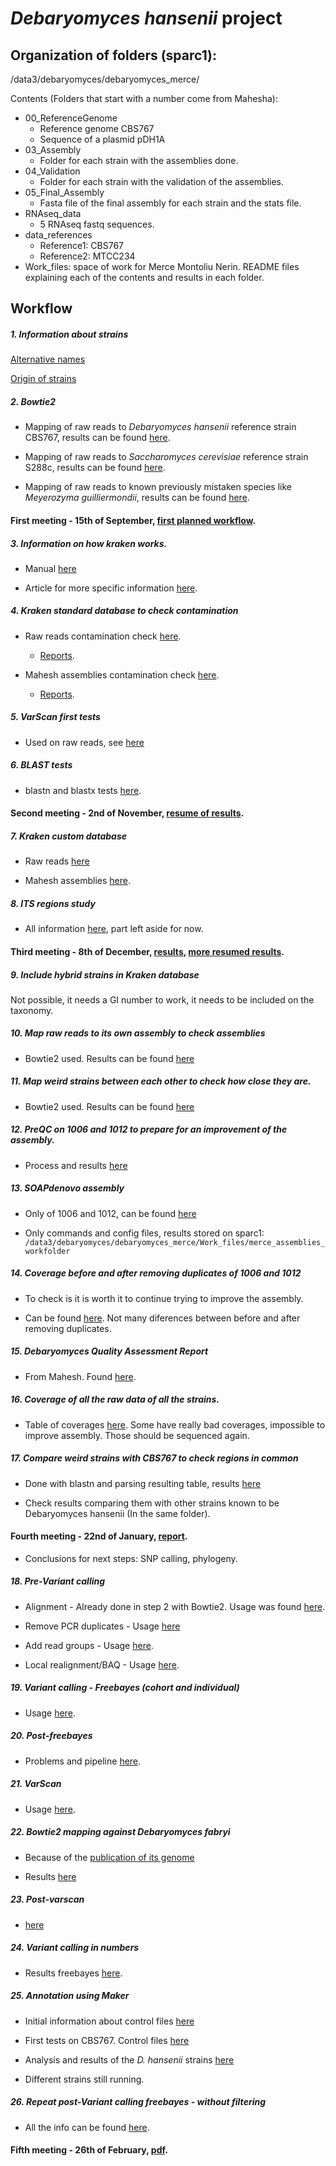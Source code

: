 # *Debaryomyces hansenii* project
## Organization of folders (sparc1):
/data3/debaryomyces/debaryomyces_merce/

Contents (Folders that start with a number come from Mahesha):
- 00_ReferenceGenome
	- Reference genome CBS767
	- Sequence of a plasmid pDH1A
- 03_Assembly
	- Folder for each strain with the assemblies done.
- 04_Validation
	- Folder for each strain with the validation of the assemblies.
- 05_Final_Assembly
	- Fasta file of the final assembly for each strain and the stats file.
- RNAseq_data
	- 5 RNAseq fastq sequences.
- data_references
	- Reference1: CBS767
	- Reference2: MTCC234
- Work_files: space of work for Merce Montoliu Nerin.
	README files explaining each of the contents and results in each folder.  

## Workflow

##### 1. Information about strains

[Alternative names](https://github.com/The-Bioinformatics-Group/Debaryomyces_hansenii/blob/master/Work_files/Strains.md)

[Origin of strains](https://github.com/The-Bioinformatics-Group/Debaryomyces_hansenii/blob/master/Work_files/Strains_origin.md)

##### 2. Bowtie2 

- Mapping of raw reads to *Debaryomyces hansenii* reference strain CBS767, results can be found [here](https://github.com/The-Bioinformatics-Group/Debaryomyces_hansenii/tree/master/Work_files/rawdata_workfolder/Bowtie2mapping_CBS767reference).

- Mapping of raw reads to *Saccharomyces cerevisiae* reference strain S288c, results can be found [here](https://github.com/The-Bioinformatics-Group/Debaryomyces_hansenii/tree/master/Work_files/rawdata_workfolder/Bowtie2mapping_S288c).

- Mapping of raw reads to known previously mistaken species like *Meyerozyma guilliermondii*, results can be found [here](https://github.com/The-Bioinformatics-Group/Debaryomyces_hansenii/tree/master/Work_files/rawdata_workfolder/Bowtie2mapping_ATCC6260). 

#### First meeting - 15th of September, [first planned workflow](https://github.com/The-Bioinformatics-Group/Debaryomyces_hansenii/blob/master/Work_files/PDFs_and_other_additional_information/Workflow.pdf). 

##### 3. Information on how kraken works.

- Manual [here](http://ccb.jhu.edu/software/kraken/MANUAL.html)

- Article for more specific information [here](https://github.com/The-Bioinformatics-Group/Debaryomyces_hansenii/blob/master/Work_files/PDFs_and_other_additional_information/kraken_article.pdf).

##### 4. Kraken standard database to check contamination

- Raw reads contamination check [here](https://github.com/The-Bioinformatics-Group/Debaryomyces_hansenii/blob/master/Work_files/rawdata_workfolder/contamination_check/StandardDB_kraken.md).

	- [Reports](https://github.com/The-Bioinformatics-Group/Debaryomyces_hansenii/tree/master/Work_files/rawdata_workfolder/contamination_check/kraken_results).

- Mahesh assemblies contamination check [here](https://github.com/The-Bioinformatics-Group/Debaryomyces_hansenii/blob/master/Work_files/mahesha_assemblies_workfolder/contamination_check/StandardDB_kraken.md).

	- [Reports](https://github.com/The-Bioinformatics-Group/Debaryomyces_hansenii/tree/master/Work_files/mahesha_assemblies_workfolder/contamination_check/kraken_stddb).

##### 5. VarScan first tests

- Used on raw reads, see [here](https://github.com/The-Bioinformatics-Group/Debaryomyces_hansenii/tree/master/Work_files/rawdata_workfolder/VarScan)

##### 6. BLAST tests

- blastn and blastx tests [here](https://github.com/The-Bioinformatics-Group/Debaryomyces_hansenii/tree/master/Work_files/mahesha_assemblies_workfolder/BLAST).

#### Second meeting - 2nd of November, [resume of results](https://github.com/The-Bioinformatics-Group/Debaryomyces_hansenii/blob/master/Work_files/PDFs_and_other_additional_information/meeting2ndNov_Dhansenii.pdf).

##### 7. Kraken custom database

- Raw reads [here](https://github.com/The-Bioinformatics-Group/Debaryomyces_hansenii/blob/master/Work_files/rawdata_workfolder/contamination_check/CustomDB_kraken.md)

- Mahesh assemblies [here](https://github.com/The-Bioinformatics-Group/Debaryomyces_hansenii/blob/master/Work_files/mahesha_assemblies_workfolder/contamination_check/CustomDB_kraken.md).

##### 8. ITS regions study

- All information [here](https://github.com/The-Bioinformatics-Group/Debaryomyces_hansenii/tree/master/Work_files/ITS), part left aside for now.

#### Third meeting - 8th of December, [results](https://github.com/The-Bioinformatics-Group/Debaryomyces_hansenii/blob/master/Work_files/PDFs_and_other_additional_information/Meeting_Deha_8th%20of%20December.pdf), [more resumed results](https://github.com/The-Bioinformatics-Group/Debaryomyces_hansenii/blob/master/Work_files/PDFs_and_other_additional_information/8thdecember2.pdf).

##### 9. Include hybrid strains in Kraken database

Not possible, it needs a GI number to work, it needs to be included on the taxonomy.

##### 10. Map raw reads to its own assembly to check assemblies

- Bowtie2 used. Results can be found [here](https://github.com/The-Bioinformatics-Group/Debaryomyces_hansenii/tree/master/Work_files/mahesh_assemblies_workfolder/Check_assemblies_map_reads)

##### 11. Map weird strains between each other to check how close they are.

- Bowtie2 used. Results can be found [here](https://github.com/The-Bioinformatics-Group/Debaryomyces_hansenii/tree/master/Work_files/mahesh_assemblies_workfolder/Check_weird_strains)

##### 12. PreQC on 1006 and 1012 to prepare for an improvement of the assembly.

- Process and results [here](https://github.com/The-Bioinformatics-Group/Debaryomyces_hansenii/tree/master/Work_files/rawdata_workfolder/PreQC)

##### 13. SOAPdenovo assembly

- Only of 1006 and 1012, can be found [here](https://github.com/The-Bioinformatics-Group/Debaryomyces_hansenii/tree/master/Work_files/merce_assemblies_workfolder)

- Only commands and config files, results stored on sparc1: `/data3/debaryomyces/debaryomyces_merce/Work_files/merce_assemblies_workfolder`

##### 14. Coverage before and after removing duplicates of 1006 and 1012

- To check is it is worth it to continue trying to improve the assembly. 

- Can be found [here](https://github.com/The-Bioinformatics-Group/Debaryomyces_hansenii/blob/master/Work_files/PDFs_and_other_additional_information/Coverage_only06and12.md). Not many diferences between before and after removing duplicates.

##### 15. Debaryomyces Quality Assessment Report

- From Mahesh. Found [here](https://github.com/The-Bioinformatics-Group/Debaryomyces_hansenii/blob/master/Work_files/mahesh_assemblies_workfolder/DebaryomycesQualityAssessmentReport.docx).

##### 16. Coverage of all the raw data of all the strains.

- Table of coverages [here](https://github.com/The-Bioinformatics-Group/Debaryomyces_hansenii/blob/master/Work_files/PDFs_and_other_additional_information/Coverage.md). Some have really bad coverages, impossible to improve assembly. Those should be sequenced again.

##### 17. Compare weird strains with CBS767 to check regions in common

- Done with blastn and parsing resulting table, results [here](https://github.com/The-Bioinformatics-Group/Debaryomyces_hansenii/tree/master/Work_files/mahesh_assemblies_workfolder/Compare_weirdstrains_vs_cbs767)

- Check results comparing them with other strains known to be Debaryomyces hansenii (In the same folder).

#### Fourth meeting - 22nd of January, [report](https://github.com/The-Bioinformatics-Group/Debaryomyces_hansenii/blob/master/Work_files/PDFs_and_other_additional_information/meeting22january.pdf).

- Conclusions for next steps: SNP calling, phylogeny.

##### 18. Pre-Variant calling

- Alignment - Already done in step 2 with Bowtie2. Usage was found [here](https://github.com/The-Bioinformatics-Group/Debaryomyces_hansenii/tree/master/Work_files/rawdata_workfolder/Bowtie2mapping_CBS767reference).

- Remove PCR duplicates - Usage [here](https://github.com/The-Bioinformatics-Group/Debaryomyces_hansenii/tree/master/Work_files/Only_Debaryomyceshansenii/Variant_calling/RemovePCRduplicates)

- Add read groups - Usage [here](https://github.com/The-Bioinformatics-Group/Debaryomyces_hansenii/tree/master/Work_files/Only_Debaryomyceshansenii/Variant_calling/AddOrReplaceReadGroups).

- Local realignment/BAQ - Usage [here](https://github.com/The-Bioinformatics-Group/Debaryomyces_hansenii/tree/master/Work_files/Only_Debaryomyceshansenii/Variant_calling/BAQ).

##### 19. Variant calling - Freebayes (cohort and individual)

- Usage [here](https://github.com/The-Bioinformatics-Group/Debaryomyces_hansenii/tree/master/Work_files/Only_Debaryomyceshansenii/Variant_calling/Freebayes).

##### 20. Post-freebayes

- Problems and pipeline [here](https://github.com/The-Bioinformatics-Group/Debaryomyces_hansenii/tree/master/Work_files/Only_Debaryomyceshansenii/Variant_calling/post_freebayes).

##### 21. VarScan

- Usage [here](https://github.com/The-Bioinformatics-Group/Debaryomyces_hansenii/tree/master/Work_files/Only_Debaryomyceshansenii/Variant_calling/VarScan).

##### 22. Bowtie2 mapping against Debaryomyces fabryi

- Because of the [publication of its genome](http://genomea.asm.org/content/4/1/e01580-15.long)

- Results [here](https://github.com/The-Bioinformatics-Group/Debaryomyces_hansenii/tree/master/Work_files/rawdata_workfolder/Bowtie2mapping_CBS789)

##### 23. Post-varscan

- [here](https://github.com/The-Bioinformatics-Group/Debaryomyces_hansenii/tree/master/Work_files/Only_Debaryomyceshansenii/Variant_calling/post_varscan)

##### 24. Variant calling in numbers

- Results freebayes [here](https://github.com/The-Bioinformatics-Group/Debaryomyces_hansenii/blob/master/Work_files/Only_Debaryomyceshansenii/Variant_calling/README.md).

##### 25. Annotation using Maker

- Initial information about control files [here](https://github.com/The-Bioinformatics-Group/Debaryomyces_hansenii/blob/master/Work_files/mahesh_assemblies_workfolder/Annotation/README.md)

- First tests on CBS767. Control files [here](https://github.com/The-Bioinformatics-Group/Debaryomyces_hansenii/tree/master/Work_files/mahesh_assemblies_workfolder/Annotation/cbs767)

- Analysis and results of the *D. hansenii* strains [here](https://github.com/The-Bioinformatics-Group/Debaryomyces_hansenii/blob/master/Work_files/mahesh_assemblies_workfolder/Annotation/README.md)

- Different strains still running.

##### 26. Repeat post-Variant calling freebayes - without filtering

- All the info can be found [here](https://github.com/The-Bioinformatics-Group/Debaryomyces_hansenii/tree/master/Work_files/Only_Debaryomyceshansenii/Variant_calling/post_freebayes).

#### Fifth meeting - 26th of February, [pdf](https://github.com/The-Bioinformatics-Group/Debaryomyces_hansenii/blob/master/Work_files/PDFs_and_other_additional_information/meeting26february.pdf).
